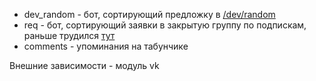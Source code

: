 
* dev_random - бот, сортирующий предложку в [/dev/random](https://vk.com/realrandomitt)
* req - бот, сортирующий заявки в закрытую группу по подпискам, раньше трудился [тут](https://vk.com/artchatmusic)
* comments - упоминания на табунчике

Внешние зависимости - модуль vk

